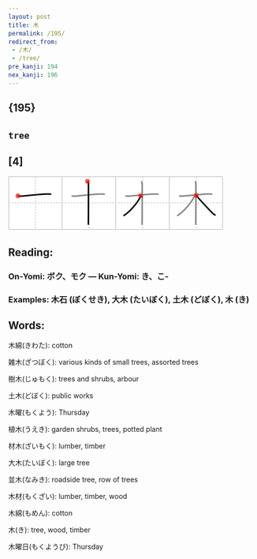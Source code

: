 ```yaml
---
layout: post
title: 木
permalink: /195/
redirect_from:
 - /木/
 - /tree/
pre_kanji: 194
nex_kanji: 196
---
```


## {195}

## `tree`

## [4]

<div class="stroke"><img src="../images/E69CA8.png" /></div>

## Reading:

### On-Yomi: ボク、モク &mdash; Kun-Yomi: き、こ-

### Examples: 木石 (ぼくせき), 大木 (たいぼく), 土木 (どぼく), 木 (き)

## Words:

木綿(きわた): cotton

雑木(ざつぼく): various kinds of small trees, assorted trees

樹木(じゅもく): trees and shrubs, arbour

土木(どぼく): public works

木曜(もくよう): Thursday

植木(うえき): garden shrubs, trees, potted plant

材木(ざいもく): lumber, timber

大木(たいぼく): large tree

並木(なみき): roadside tree, row of trees

木材(もくざい): lumber, timber, wood

木綿(もめん): cotton

木(き): tree, wood, timber

木曜日(もくようび): Thursday

